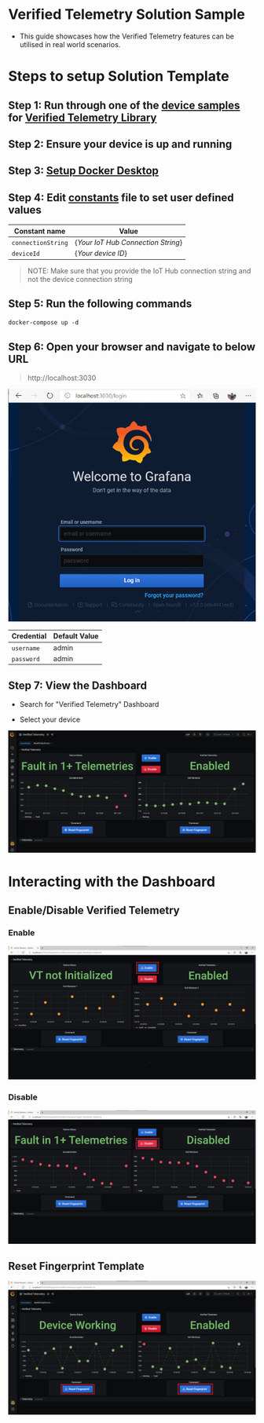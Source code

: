 # Verified Telemetry Solution Sample
- This guide showcases how the Verified Telemetry features can be utilised in real world scenarios.

# Steps to setup Solution Template
## Step 1: Run through one of the [device samples](https://github.com/Azure/Verified-Telemetry-Device-Sample) for [Verified Telemetry Library](https://github.com/Azure/Verified-Telemetry)
## Step 2: Ensure your device is up and running
## Step 3: [Setup Docker Desktop](https://docs.docker.com/desktop/)
## Step 4: Edit [constants](./constants.js) file to set user defined values
|Constant name|Value|
|-------------|-----|
|`connectionString` |{*Your IoT Hub Connection String*}|
|`deviceId` |{*Your device ID*}|
  > NOTE: Make sure that you provide the IoT Hub connection string and not the device connection string
## Step 5: Run the following commands

```shell
docker-compose up -d
```

## Step 6: Open your browser and navigate to below URL
> http://localhost:3030

![Login Page](./media/login.png)

|Credential|Default Value|
|-------------|-----|
|`username` |admin|
|`password` |admin|

## Step 7: View the Dashboard
-  Search for "Verified Telemetry" Dashboard

-  Select your device

![Dashboard](./media/dashboard.png)

# Interacting with the Dashboard
## Enable/Disable Verified Telemetry
### Enable
![Dashboard](./media/dashboard_enable.png)
### Disable
![Dashboard](./media/dashboard_disable.png)
## Reset Fingerprint Template
![Dashboard](./media/dashboard_reset.png)
